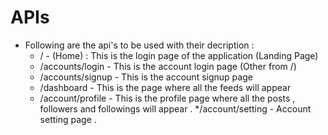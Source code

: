 # APIs

   * Following are the api's to be used with their decription :
      * / - (Home) : This is the login page of the application (Landing Page)
      * /accounts/login - This is the account login page (Other from /)
      * /accounts/signup - This is the account signup page
      * /dashboard - This is the page where all the feeds will appear
      * /account/profile - This is the profile page where all the posts , followers and followings will appear . */account/setting - Account setting page .
